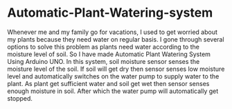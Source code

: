 # Automatic-Plant-Watering-system 
Whenever me and my family go for vacations, I used to get worried about my plants because they need water on regular basis. I gone through several options to solve this problem as plants need water according to the moisture level of soil. So I have made Automatic Plant Watering System Using Arduino UNO.
In this system, soil moisture sensor senses the moisture level of the soil. If soil will get dry then sensor senses low moisture level and automatically switches on the water pump to supply water to the plant. As plant get sufficient water and soil get wet then sensor senses enough moisture in soil. After which the water pump will automatically get stopped.
